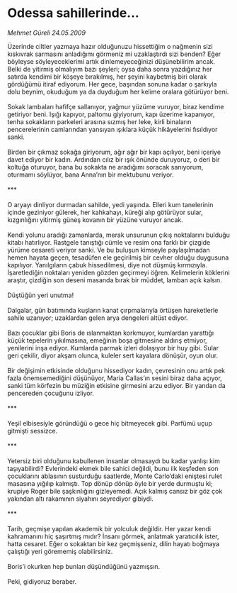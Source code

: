 # Odessa sahillerinde...

*Mehmet Güreli 24.05.2009*

<div class="taraf_structure_2col_1zq">
<div class="margen_n">



 <p>Üzerinde ciltler yazmaya hazır olduğunuzu hissettiğim o nağmenin sizi kıskıvrak sarmasını anladığımı görmeniz mi uzaklaştırdı sizi benden? Eğer böyleyse söyleyeceklerimi artık dinlemeyeceğinizi düşünebilirim ancak. Belki de yitirmiş olmalıyım bazı şeyleri; oysa daha sonra yazdığınız her satırda kendimi bir köşeye bırakılmış, her şeyini kaybetmiş biri olarak gördüğümü itiraf ediyorum. Her gece, başından sonuna kadar o şarkıyla dolu beynim, okuduğum ya da duyduğum her kelime oralara götürüyor beni. <br/><br/>Sokak lambaları hafifçe sallanıyor, yağmur yüzüme vuruyor, biraz kendime getiriyor beni. Işığı kapıyor, paltomu giyiyorum, kapı üzerime kapanıyor, tenha sokakların parkeleri arasına sızmış her leke, kirli binaların pencerelerinin camlarından yansıyan ışıklara küçük hikâyelerini fısıldıyor sanki. <br/><br/>Birden bir çıkmaz sokağa giriyorum, ağır ağır bir kapı açılıyor, beni içeriye davet ediyor bir kadın. Ardından cılız bir ışık önünde duruyoruz, o deri bir koltuğa oturuyor, bana bu sokakta ne aradığımı soracak sanıyorum, oturmamı söylüyor, bana Anna’nın bir mektubunu veriyor. <br/><br/>*** <br/><br/>O aryayı dinliyor durmadan sahilde, yedi yaşında. Elleri kum tanelerinin içinde geziniyor gülerek, her kahkahayı, küreği alıp götürüyor sular, kızgınlığını yitirmiş güneş kovanın bir yüzüne vuruyor ancak. <br/><br/>Kendi yolunu aradığı zamanlarda, merak unsurunun çıkış noktalarını bulduğu kitabı hatırlıyor. Rastgele tanıştığı cümle ve resim ona farklı bir çizgide yürüme cesareti veriyor sanki. Ve bu buluşun kimseyle paylaşılmadan hemen hayata geçen, tesadüfen ele geçirilmiş bir cevher olduğu duygusuna kapılıyor. Yanılgıların çabuk hissedilmesi, diye not düşmüş kırmızıyla. İşaretlediğin noktaları yeniden gözden geçirmeyi öğren. Kelimelerin köklerini araştır, çizdiğin son deseni masanda bırak bir müddet, lamban açık kalsın. <br/><br/>Düştüğün yeri unutma! <br/><br/>Dalgalar, gün batımında kuşların kanat çırpmalarıyla örtüşen hareketlerle sahile uzanıyor; uzaklardan gelen arya dengeleri altüst ediyor. <br/><br/>Bazı çocuklar gibi Boris de ıslanmaktan korkmuyor, kumlardan yarattığı küçük tepelerin yıkılmasına, emeğinin boşa gitmesine aldırış etmiyor, yenilerini inşa ediyor. Kumlarda parmak izleri dolaşıyor bir huy gibi. Sular geri çekilir, diyor akşam olunca, kuleler sert kayalara dönüşür, oyun olur. <br/><br/>Bir değişimin etkisinde olduğunu hissediyor kadın, çevresinin onu artık pek fazla önemsemediğini düşünüyor, Maria Callas’ın sesini biraz daha açıyor, sanki tüm körfezin bu müziğin etkisine girmesini arzu ediyor. Bir yandan da pencereden çocuğunu izliyor. <br/><br/>*** <br/><br/>Yeşil elbisesiyle göründüğü o gece hiç bitmeyecek gibi. Parfümü uçup gitmişti sessizce. <br/><br/>*** <br/><br/>Yetersiz biri olduğunu kabullenen insanlar olmasaydı bu kadar yanlışı kim taşıyabilirdi? Evlerindeki ekmek bile sahici değildi, bunu ilk keşfeden son çocuklarını ablasının susturduğu saatlerde, Monte Carlo’daki eniştesi rulet masasına yığılıp kalmıştı. Top dönüp dönüp öyle bir yerde durmuştu ki; krupiye Roger bile şaşkınlığını gizleyemedi. Açık kalmış cansız bir göz çok yakından altı rakamının siyahını seyrediyor gibiydi. <br/><br/>*** <br/><br/>Tarih, geçmişe yapılan akademik bir yolculuk değildir. Her yazar kendi kahramanını hiç şaşırtmış mıdır? İnsanı görmek, anlatmak yaratıcılık ister, hatta cesaret. Eğer o sokaktan bir kez geçmişseniz, dilin hayatı boğmaya çalıştığı yeri görememiş olabilirsiniz.<br/><br/>Boris’i okurken hep bunları düşündüğünü yazmışsın. <br/><br/>Peki, gidiyoruz beraber.</p>
<br/>
<br/>
<br/>



<br/>


<div id="taraf_not">
</div>

</div>


</div>
